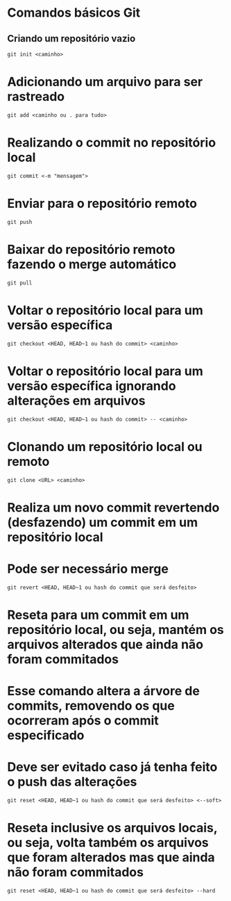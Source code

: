 # Comandos básicos Git

## Criando um repositório vazio
```
git init <caminho>
```

# Adicionando um arquivo para ser rastreado
```
git add <caminho ou . para tudo>
```

# Realizando o commit no repositório local
```
git commit <-m "mensagem">
```

# Enviar para o repositório remoto
```
git push
```

# Baixar do repositório remoto fazendo o merge automático
```
git pull
```

# Voltar o repositório local para um versão específica
```
git checkout <HEAD, HEAD~1 ou hash do commit> <caminho>
```

# Voltar o repositório local para um versão específica ignorando alterações em arquivos
```
git checkout <HEAD, HEAD~1 ou hash do commit> -- <caminho>
```

# Clonando um repositório local ou remoto
```
git clone <URL> <caminho>
```

# Realiza um novo commit revertendo (desfazendo) um commit em um repositório local
# Pode ser necessário merge
```
git revert <HEAD, HEAD~1 ou hash do commit que será desfeito>
```

# Reseta para um commit em um repositório local, ou seja, mantém os arquivos alterados que ainda não foram commitados
# Esse comando altera a árvore de commits, removendo os que ocorreram após o commit especificado
# Deve ser evitado caso já tenha feito o push das alterações
```
git reset <HEAD, HEAD~1 ou hash do commit que será desfeito> <--soft>
```

# Reseta inclusive os arquivos locais, ou seja, volta também os arquivos que foram alterados mas que ainda não foram commitados
```
git reset <HEAD, HEAD~1 ou hash do commit que será desfeito> --hard
```